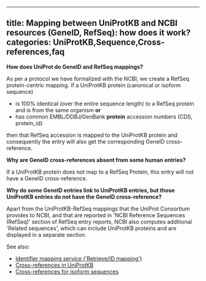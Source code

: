 
---
title: Mapping between UniProtKB and NCBI resources (GeneID, RefSeq): how does it work?
categories: UniProtKB,Sequence,Cross-references,faq
---

**How does UniProt do GeneID and RefSeq mappings?**

As per a protocol we have formalized with the NCBI, we create a RefSeq protein-centric mapping. If a UniProtKB protein (canonical or isoform sequence)

*   is 100% identical (over the entire sequence length) to a RefSeq protein and is from the same organism **or**
*   has common EMBL/DDBJ/GenBank **protein** accession numbers (CDS, protein\_id)

then that RefSeq accession is mapped to the UniProtKB protein and consequently the entry will also get the corresponding GeneID cross-reference.

**Why are GeneID cross-references absent from some human entries?**

If a UniProtKB protein does not map to a RefSeq Protein, this entry will not have a GeneID cross-reference.

**Why do some GeneID entries link to UniProtKB entries, but those UniProtKB entries do not have the GeneID cross-reference?**

Apart from the UniProtKB-RefSeq mappings that the UniProt Consortium provides to NCBI, and that are reported in 'NCBI Reference Sequences (RefSeq)' section of RefSeq entry reports, NCBI also computes additional 'Related sequences', which can include UniProtKB proteins and are displayed in a separate section.

See also:

*   [Identifier mapping service ('Retrieve/ID mapping')](http://www.uniprot.org/uploadlists)
*   [Cross-references in UniProtKB](http://www.uniprot.org/help/cross%2Dreferences%5Fin%5Funiprotkb)
*   [Cross-references for isoform sequences](http://www.uniprot.org/help/isoform%5Fcrossreferences)
        